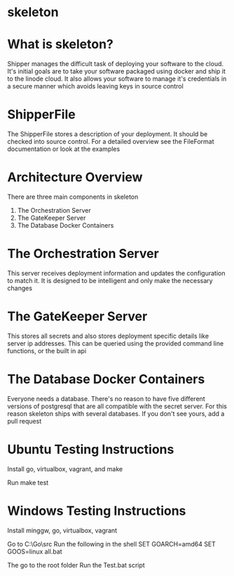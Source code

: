 skeleton
=======

# What is skeleton?

Shipper manages the difficult task of deploying your software to the cloud.
It's initial goals are to take your software packaged using docker and
ship it to the linode cloud. It also allows your software to manage it's
credentials in a secure manner which avoids leaving keys in source control

# ShipperFile

The ShipperFile stores a description of your deployment. It should be checked
into source control. For a detailed overview see the FileFormat documentation
or look at the examples

# Architecture Overview

There are three main components in skeleton

1. The Orchestration Server
2. The GateKeeper Server
3. The Database Docker Containers

# The Orchestration Server

This server receives deployment information and updates the configuration to
match it. It is designed to be intelligent and only make the necessary changes

# The GateKeeper Server

This stores all secrets and also stores deployment specific details
like server ip addresses. This can be queried using the provided command line
functions, or the built in api

# The Database Docker Containers

Everyone needs a database. There's no reason to have five different versions
of postgresql that are all compatible with the secret server. For this reason
skeleton ships with several databases. If you don't see yours, add a pull
request

# Ubuntu Testing Instructions

Install go, virtualbox, vagrant, and make

Run make test

# Windows Testing Instructions

Install minggw, go, virtualbox, vagrant

Go to C:\Go\src
Run the following in the shell
SET GOARCH=amd64
SET GOOS=linux
all.bat

The go to the root folder
Run the Test.bat script
